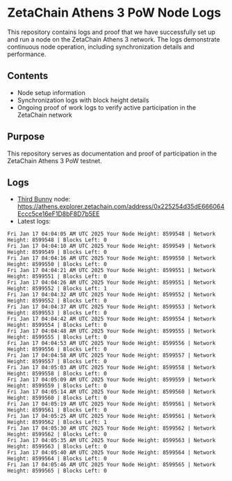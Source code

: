 # ZetaChain Athens 3 PoW Node Logs
This repository contains logs and proof that we have successfully set up and run a node on the ZetaChain Athens 3 network. The logs demonstrate continuous node operation, including synchronization details and performance.

## Contents
- Node setup information
- Synchronization logs with block height details
- Ongoing proof of work logs to verify active participation in the ZetaChain network

## Purpose
This repository serves as documentation and proof of participation in the ZetaChain Athens 3 PoW testnet.

## Logs

- [Third Bunny](https://thirdbunny.xyz/) node: https://athens.explorer.zetachain.com/address/0x225254d35dE666064Eccc5ce16eF1D8bF8D7b5EE
- Latest logs:
```
Fri Jan 17 04:04:05 AM UTC 2025 Your Node Height: 8599548 | Network Height: 8599548 | Blocks Left: 0
Fri Jan 17 04:04:10 AM UTC 2025 Your Node Height: 8599549 | Network Height: 8599549 | Blocks Left: 0
Fri Jan 17 04:04:16 AM UTC 2025 Your Node Height: 8599550 | Network Height: 8599550 | Blocks Left: 0
Fri Jan 17 04:04:21 AM UTC 2025 Your Node Height: 8599551 | Network Height: 8599551 | Blocks Left: 0
Fri Jan 17 04:04:26 AM UTC 2025 Your Node Height: 8599551 | Network Height: 8599552 | Blocks Left: 1
Fri Jan 17 04:04:32 AM UTC 2025 Your Node Height: 8599552 | Network Height: 8599552 | Blocks Left: 0
Fri Jan 17 04:04:37 AM UTC 2025 Your Node Height: 8599553 | Network Height: 8599553 | Blocks Left: 0
Fri Jan 17 04:04:42 AM UTC 2025 Your Node Height: 8599554 | Network Height: 8599554 | Blocks Left: 0
Fri Jan 17 04:04:48 AM UTC 2025 Your Node Height: 8599555 | Network Height: 8599555 | Blocks Left: 0
Fri Jan 17 04:04:53 AM UTC 2025 Your Node Height: 8599556 | Network Height: 8599556 | Blocks Left: 0
Fri Jan 17 04:04:58 AM UTC 2025 Your Node Height: 8599557 | Network Height: 8599557 | Blocks Left: 0
Fri Jan 17 04:05:03 AM UTC 2025 Your Node Height: 8599558 | Network Height: 8599558 | Blocks Left: 0
Fri Jan 17 04:05:09 AM UTC 2025 Your Node Height: 8599559 | Network Height: 8599559 | Blocks Left: 0
Fri Jan 17 04:05:14 AM UTC 2025 Your Node Height: 8599560 | Network Height: 8599560 | Blocks Left: 0
Fri Jan 17 04:05:19 AM UTC 2025 Your Node Height: 8599561 | Network Height: 8599561 | Blocks Left: 0
Fri Jan 17 04:05:25 AM UTC 2025 Your Node Height: 8599561 | Network Height: 8599562 | Blocks Left: 1
Fri Jan 17 04:05:30 AM UTC 2025 Your Node Height: 8599562 | Network Height: 8599562 | Blocks Left: 0
Fri Jan 17 04:05:35 AM UTC 2025 Your Node Height: 8599563 | Network Height: 8599563 | Blocks Left: 0
Fri Jan 17 04:05:40 AM UTC 2025 Your Node Height: 8599564 | Network Height: 8599564 | Blocks Left: 0
Fri Jan 17 04:05:46 AM UTC 2025 Your Node Height: 8599565 | Network Height: 8599565 | Blocks Left: 0
```
